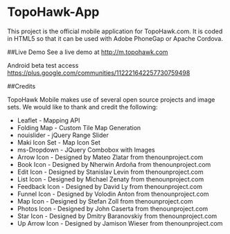 # TopoHawk-App

This project is the official mobile application for TopoHawk.com.  It is coded in HTML5 so that it can be used with Adobe PhoneGap or Apache Cordova.

##Live Demo
See a live demo at http://m.topohawk.com

Android beta test access https://plus.google.com/communities/112221642257730759498

##Credits

TopoHawk Mobile makes use of several open source projects and image sets.  We would like to thank and credit the following:

* Leaflet - Mapping API
* Folding Map - Custom Tile Map Generation
* nouislider - jQuery Range Slider
* Maki Icon Set - Map Icon Set
* ms-Dropdown - JQuery Combobox with Images
* Arrow Icon - Designed by Mateo Zlatar from thenounproject.com
* Book Icon - Designed by Nherwin Ardoña from thenounproject.com
* Edit Icon - Designed by Stanislav Levin from thenounproject.com
* List Icon - Designed by Michael Zenaty from thenounproject.com
* Feedback Icon - Designed by David Ly from thenounproject.com
* Funnel Icon - Designed by Volodin Anton from thenounproject.com
* Map Icon - Designed by Stefan Zoll from thenounproject.com
* Photos Icon - Designed by John Caserta from thenounproject.com
* Star Icon - Designed by Dmitry Baranovskiy from thenounproject.com
* Up Arrow Icon - Designed by Jamison Wieser from thenounproject.com
